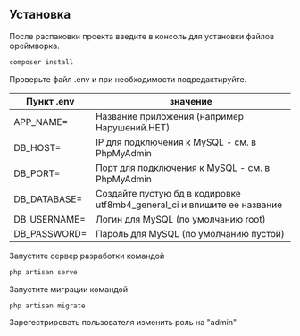 ## Установка

После распаковки проекта введите в консоль для установки файлов фреймворка.

```sh
composer install
```

Проверьте файл .env и при необходимости подредактируйте.

| Пункт .env   | значение                                                                |
| ------------ | ----------------------------------------------------------------------- |
| APP_NAME=    | Название приложения (например Нарушений.НЕТ)                            |
| DB_HOST=     | IP для подключения к MySQL - см. в PhpMyAdmin                           |
| DB_PORT=     | Порт для подключения к MySQL - см. в PhpMyAdmin                         |
| DB_DATABASE= | Создайте пустую бд в кодировке utf8mb4_general_ci и впишите ее название |
| DB_USERNAME= | Логин для MySQL (по умолчанию root)                                     |
| DB_PASSWORD= | Пароль для MySQL (по умолчанию пустой)                                  |

Запустите сервер разработки командой

```sh
php artisan serve
```

Запустите миграции командой

```sh
php artisan migrate
```

Зарегестрировать пользователя изменить роль на "admin"
